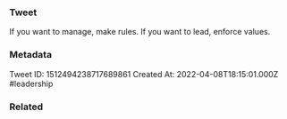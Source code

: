 ### Tweet
If you want to manage, make rules.
If you want to lead, enforce values.

### Metadata
Tweet ID: 1512494238717689861
Created At: 2022-04-08T18:15:01.000Z
#leadership 

### Related

